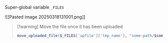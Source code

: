 Super-global variable `_FILES`

![[Pasted image 20250318131001.png]]

> [!warning] Move the file once it has been uploaded
> ```php
>move_uploaded_file($_FILES['upfile']['tmp_name'], "some-path/$some-name)
>```

